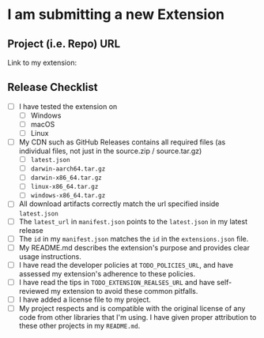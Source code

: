 # I am submitting a new Extension

## Project (i.e. Repo) URL

<!--- Paste a link to your project (i.e. repo) here for easy access -->
Link to my extension:

## Release Checklist
- [ ] I have tested the extension on
  - [ ]  Windows
  - [ ]  macOS
  - [ ]  Linux
- [ ] My CDN such as GitHub Releases contains all required files (as individual files, not just in the source.zip / source.tar.gz)
  - [ ] `latest.json`
  - [ ] `darwin-aarch64.tar.gz`
  - [ ] `darwin-x86_64.tar.gz`
  - [ ] `linux-x86_64.tar.gz`
  - [ ] `windows-x86_64.tar.gz `
- [ ] All download artifacts correctly match the url specified inside `latest.json`
- [ ] The `latest_url` in `manifest.json` points to the `latest.json` in my latest release
- [ ] The `id` in my `manifest.json` matches the `id` in the `extensions.json` file.
- [ ] My README.md describes the extension's purpose and provides clear usage instructions.
- [ ] I have read the developer policies at `TODO_POLICIES_URL`, and have assessed my extension's adherence to these policies.
- [ ] I have read the tips in `TODO_EXTENSION_REALSES_URL` and have self-reviewed my extension to avoid these common pitfalls.
- [ ] I have added a license file to my project.
- [ ] My project respects and is compatible with the original license of any code from other libraries that I'm using.
      I have given proper attribution to these other projects in my `README.md`.
